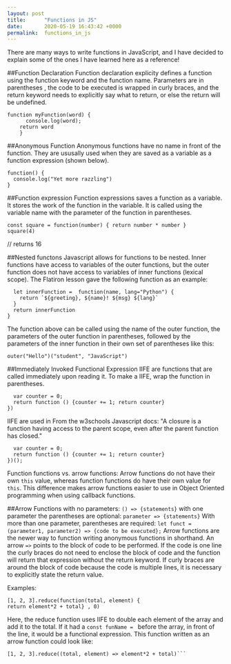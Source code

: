 ```yaml
---
layout: post
title:      "Functions in JS"
date:       2020-05-19 16:43:42 +0000
permalink:  functions_in_js
---
```



There are many ways to write functions in JavaScript, and I have decided to explain some of the ones I have learned here as a reference!


##Function Declaration
Function declaration explicity defines a function using the function keyword and the function name.  Parameters are in parentheses , the code to be executed is wrapped in curly braces, and the return keyword needs to explicitly say what to return, or else the return will be undefined.
```
function myFunction(word) {
      console.log(word);
	return word
	}
```
	
##Anonymous Function
Anonymous functions have no name in front of the function.  They are ususally used when they are saved as a variable as a function expression (shown below).
```
function() {
  console.log("Yet more razzling")
}
```
		
##Function expression
Function expressions saves a function as a variable.  It stores the work of the function in the variable.  It is called using the variable name with the parameter of the function in parentheses.

```
const square = function(number) { return number * number }
square(4)
```  
// returns 16

##Nested functons
Javascript allows for functions to be nested.  Inner functions have access to variables of the outer functions, but the outer function does not have access to variables of inner functions (lexical scope).  The Flatiron lesson gave the following function as an example:

```function outer(greeting, msg="It's a fine day to learn") {
  let innerFunction =  function(name, lang="Python") { 
    return `${greeting}, ${name}! ${msg} ${lang}` 
  }
  return innerFunction
}
 ```
 The function above can be called using the name of the outer function, the parameters of the outer function in parentheses, followed by the parameters of the inner function in their own set of parentheses like this:
 ```
outer("Hello")("student", "JavaScript") 
```
 
 
##Immediately Invoked Functional Expression 
IIFE are functions that are called immediately upon reading it.  To make a IIFE, wrap the function in parentheses.

```(function () {
  var counter = 0;
  return function () {counter += 1; return counter}
})
```

IIFE are used in 
From the w3schools Javascript docs:  "A closure is a function having access to the parent scope, even after the parent function has closed."
```var add = (function () {
  var counter = 0;
  return function () {counter += 1; return counter}
})();
```


Function functions vs. arrow functions: Arrow functions do not have their own ```this``` value, whereas function functions do have their own value for ```this```.  This difference makes arrow functions easier to use in Object Oriented programming when using callback functions.  

##Arrow Functions 
with no parameters:
```() => {statements}```
with one parameter the parentheses are optional:
```parameter => {statements}```
With more than one parameter, parentheses are required:
```let funct = (parameter1, parameter2) => {code to be executed};```
Arrow functions are the newer way to function writing anonymous functions in shorthand.  An arrow ```=>``` points to the block of code to be performed.  If the code is one line the curly braces do not need to enclose the block of code and the function will return that expression without the return keyword.   If curly braces are around the block of code because the code is multiple lines, it is necessary to explicitly state the return value.  

Examples: 
```
[1, 2, 3].reduce(function(total, element) {
return element*2 + total} , 0) 
```
Here, the reduce function uses IIFE to double each element of the array and add it to the total.  If it had a ```const funName = ``` before the array, in front of the line, it would be a functional expression.  This function written as an arrow function could look like: 
```
[1, 2, 3].reduce((total, element) => element*2 + total)```



